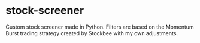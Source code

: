 # stock-screener
Custom stock screener made in Python. Filters are based on the Momentum Burst trading strategy created by Stockbee with my own adjustments.
